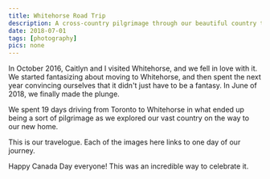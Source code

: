 ```yaml
---
title: Whitehorse Road Trip
description: A cross-country pilgrimage through our beautiful country to our new home.
date: 2018-07-01
tags: [photography]
pics: none
---
```

In October 2016, Caitlyn and I visited Whitehorse, and we fell in love with it. We started fantasizing about moving to Whitehorse, and then spent the next year convincing ourselves that it didn't just have to be a fantasy. In June of 2018, we finally made the plunge.

We spent 19 days driving from Toronto to Whitehorse in what ended up being a sort of pilgrimage as we explored our vast country on the way to our new home.

This is our travelogue. Each of the images here links to one day of our journey.

Happy Canada Day everyone! This was an incredible way to celebrate it.